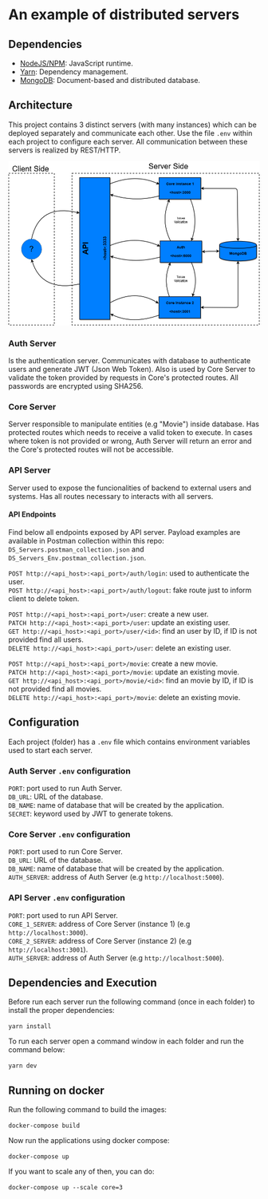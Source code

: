 # An example of distributed servers

## Dependencies
- [NodeJS/NPM](https://nodejs.org/en/): JavaScript runtime.
- [Yarn](https://yarnpkg.com/en/): Dependency management.
- [MongoDB](https://www.mongodb.com/): Document-based and distributed database.

## Architecture
This project contains 3 distinct servers (with many instances) which can be deployed separately and communicate each other. Use the file `.env` within each project to configure each server. All communication between these servers is realized by REST/HTTP.

![](doc/Architecture.png)

### Auth Server
Is the authentication server. Communicates with database to authenticate users and generate JWT (Json Web Token). Also is used by Core Server to validate the token provided by requests in Core's protected routes. All passwords are encrypted using SHA256.

### Core Server
Server responsible to manipulate entities (e.g "Movie") inside database. Has protected routes which needs to receive a valid token to execute. In cases where token is not provided or wrong, Auth Server will return an error and the Core's protected routes will not be accessible.

### API Server
Server used to expose the funcionalities of backend to external users and systems. Has all routes necessary to interacts with all servers.

#### API Endpoints
Find below all endpoints exposed by API server. Payload examples are available in Postman collection within this repo: `DS_Servers.postman_collection.json` and `DS_Servers_Env.postman_collection.json`.

`POST http://<api_host>:<api_port>/auth/login`: used to authenticate the user.  
`POST http://<api_host>:<api_port>/auth/logout`: fake route just to inform client to delete token.  
  
`POST http://<api_host>:<api_port>/user`: create a new user.  
`PATCH http://<api_host>:<api_port>/user`: update an existing user.  
`GET http://<api_host>:<api_port>/user/<id>`: find an user by ID, if ID is not provided find all users.  
`DELETE http://<api_host>:<api_port>/user`: delete an existing user.  
  
`POST http://<api_host>:<api_port>/movie`: create a new movie.  
`PATCH http://<api_host>:<api_port>/movie`: update an existing movie.  
`GET http://<api_host>:<api_port>/movie/<id>`: find an movie by ID, if ID is not provided find all movies.  
`DELETE http://<api_host>:<api_port>/movie`: delete an existing movie.  

## Configuration
Each project (folder) has a `.env` file which contains environment variables used to start each server.

### Auth Server `.env` configuration

`PORT`: port used to run Auth Server.  
`DB_URL`: URL of the database.  
`DB_NAME`: name of database that will be created by the application.  
`SECRET`: keyword used by JWT to generate tokens.  

### Core Server `.env` configuration

`PORT`: port used to run Core Server.  
`DB_URL`: URL of the database.  
`DB_NAME`: name of database that will be created by the application.  
`AUTH_SERVER`: address of Auth Server (e.g `http://localhost:5000`).  

### API Server `.env` configuration

`PORT`: port used to run API Server.  
`CORE_1_SERVER`: address of Core Server (instance 1) (e.g `http://localhost:3000`).  
`CORE_2_SERVER`: address of Core Server (instance 2) (e.g `http://localhost:3001`).  
`AUTH_SERVER`: address of Auth Server (e.g `http://localhost:5000`).  


## Dependencies and Execution
Before run each server run the following command (once in each folder) to install the proper dependencies:

`yarn install`

To run each server open a command window in each folder and run the command below:

`yarn dev`

## Running on docker
Run the following command to build the images:

`docker-compose build`

Now run the applications using docker compose:

`docker-compose up`

If you want to scale any of then, you can do:

`docker-compose up --scale core=3`
